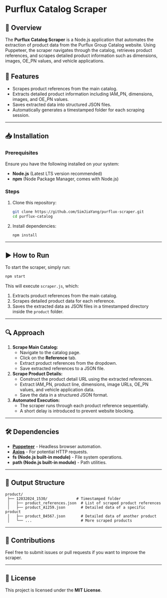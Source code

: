 # Purflux Catalog Scraper

## 📌 Overview

The **Purflux Catalog Scraper** is a Node.js application that automates the extraction of product data from the Purflux Group Catalog website. Using Puppeteer, the scraper navigates through the catalog, retrieves product references, and scrapes detailed product information such as dimensions, images, OE\_PN values, and vehicle applications.

## 🚀 Features

- Scrapes product references from the main catalog.
- Extracts detailed product information including IAM\_PN, dimensions, images, and OE\_PN values.
- Saves extracted data into structured JSON files.
- Automatically generates a timestamped folder for each scraping session.

---

## 📥 Installation

### Prerequisites

Ensure you have the following installed on your system:

- **Node.js** (Latest LTS version recommended)
- **npm** (Node Package Manager, comes with Node.js)

### Steps

1. Clone this repository:
   ```sh
   git clone https://github.com/SimJiaYang/purflux-scraper.git
   cd purflux-catalog
   ```
2. Install dependencies:
   ```sh
   npm install
   ```

---

## ▶️ How to Run

To start the scraper, simply run:

```sh
npm start
```

This will execute `scraper.js`, which:

1. Extracts product references from the main catalog.
2. Scrapes detailed product data for each reference.
3. Saves the extracted data as JSON files in a timestamped directory inside the `product` folder.

---

## 🔍 Approach

1. **Scrape Main Catalog:**
   - Navigate to the catalog page.
   - Click on the **Reference** tab.
   - Extract product references from the dropdown.
   - Save extracted references to a JSON file.
2. **Scrape Product Details:**
   - Construct the product detail URL using the extracted references.
   - Extract IAM\_PN, product line, dimensions, image URLs, OE\_PN values, and vehicle application data.
   - Save the data in a structured JSON format.
3. **Automated Execution:**
   - The scraper runs through each product reference sequentially.
   - A short delay is introduced to prevent website blocking.

---

## 🛠 Dependencies

- [**Puppeteer**](https://www.npmjs.com/package/puppeteer) - Headless browser automation.
- [**Axios**](https://www.npmjs.com/package/axios) - For potential HTTP requests.
- **fs (Node.js built-in module)** - File system operations.
- **path (Node.js built-in module)** - Path utilities.

---

## 📁 Output Structure

```
product/
 ├── 12032024_1530/             # Timestamped folder
 │   ├── product_references.json  # List of scraped product references
 │   ├── product_A1259.json       # Detailed data of a specific product
 │   ├── product_B4567.json       # Detailed data of another product
 │   └── ...                      # More scraped products
```

---

## 🤝 Contributions

Feel free to submit issues or pull requests if you want to improve the scraper.

---

## 📜 License

This project is licensed under the **MIT License**.

